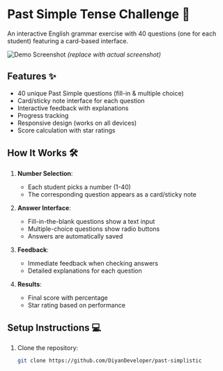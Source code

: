 # Past Simple Tense Challenge 🎯

An interactive English grammar exercise with 40 questions (one for each student) featuring a card-based interface.

![Demo Screenshot](https://i.ibb.co/xqMh6Vk1/image.png) *(replace with actual screenshot)*

## Features ✨

- 40 unique Past Simple questions (fill-in & multiple choice)
- Card/sticky note interface for each question
- Interactive feedback with explanations
- Progress tracking
- Responsive design (works on all devices)
- Score calculation with star ratings

## How It Works 🛠️

1. **Number Selection**: 
   - Each student picks a number (1-40)
   - The corresponding question appears as a card/sticky note

2. **Answer Interface**:
   - Fill-in-the-blank questions show a text input
   - Multiple-choice questions show radio buttons
   - Answers are automatically saved

3. **Feedback**:
   - Immediate feedback when checking answers
   - Detailed explanations for each question

4. **Results**:
   - Final score with percentage
   - Star rating based on performance

## Setup Instructions 💻

1. Clone the repository:
   ```bash
   git clone https://github.com/DiyanDeveloper/past-simplistic
